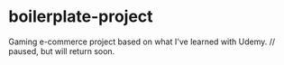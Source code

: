 # boilerplate-project
Gaming e-commerce project based on what I've learned with Udemy.
// paused, but will return soon.

